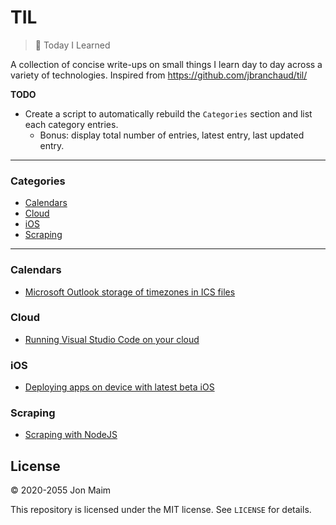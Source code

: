 # TIL

>📝 Today I Learned

A collection of concise write-ups on small things I learn day to day across a
variety of technologies. Inspired from https://github.com/jbranchaud/til/

**TODO**

* Create a script to automatically rebuild the `Categories` section and list each category entries.
  * Bonus: display total number of entries, latest entry, last updated entry.

---

### Categories

* [Calendars](#calendars)
* [Cloud](#cloud)
* [iOS](#ios)
* [Scraping](#scraping)

---

### Calendars

- [Microsoft Outlook storage of timezones in ICS files](calendars/microsoft_outlook_storage_of_timezones.md)

### Cloud

- [Running Visual Studio Code on your cloud](cloud/running_visual_studio_on_your_cloud.md)

### iOS

- [Deploying apps on device with latest beta iOS](ios/deploying_apps_on_device_with_latest_beta_ios.md)

### Scraping

- [Scraping with NodeJS](scraping/scraping_with_nodejs.md)

## License

&copy; 2020-2055 Jon Maim

This repository is licensed under the MIT license. See `LICENSE` for
details.
